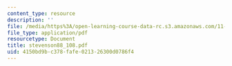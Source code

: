 ```yaml
---
content_type: resource
description: ''
file: /media/https%3A/open-learning-course-data-rc.s3.amazonaws.com/11-423-information-and-communication-technologies-in-community-development-spring-2004/4150bd9bc378fafe021326300d0786f4_stevenson88_108.pdf
file_type: application/pdf
resourcetype: Document
title: stevenson88_108.pdf
uid: 4150bd9b-c378-fafe-0213-26300d0786f4
---
```

